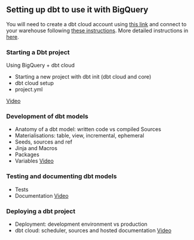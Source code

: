 ## Setting up dbt to use it with BigQuery
You will need to create a dbt cloud account using [this link](https://www.getdbt.com/signup/) and connect to your warehouse following [these instructions](https://docs.getdbt.com/docs/cloud/manage-access/set-up-bigquery-oauth). More detailed instructions in [here](https://github.com/DataTalksClub/data-engineering-zoomcamp/blob/92917ec5d4eb8da1ed07c498685b80d03f06b7f5/week_4_analytics_engineering/dbt_cloud_setup.md).

### Starting a Dbt project
Using BigQuery + dbt cloud
- Starting a new project with dbt init (dbt cloud and core)
- dbt cloud setup
- project.yml

[Video](https://www.youtube.com/watch?v=iMxh6s_wL4Q&list=PL3MmuxUbc_hJed7dXYoJw8DoCuVHhGEQb&index=35)

### Development of dbt models
- Anatomy of a dbt model: written code vs compiled Sources
- Materialisations: table, view, incremental, ephemeral
- Seeds, sources and ref
- Jinja and Macros
- Packages
- Variables
[Video](https://www.youtube.com/watch?v=UVI30Vxzd6c&list=PL3MmuxUbc_hJed7dXYoJw8DoCuVHhGEQb&index=37)

### Testing and documenting dbt models
- Tests
- Documentation
[Video](https://www.youtube.com/watch?v=UishFmq1hLM&list=PL3MmuxUbc_hJed7dXYoJw8DoCuVHhGEQb&index=38)

### Deploying a dbt project
- Deployment: development environment vs production
- dbt cloud: scheduler, sources and hosted documentation
[Video](https://www.youtube.com/watch?v=rjf6yZNGX8I&list=PL3MmuxUbc_hJed7dXYoJw8DoCuVHhGEQb&index=39)
